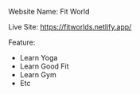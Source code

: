 Website Name: Fit World

Live Site: https://fitworlds.netlify.app/

Feature:

* Learn Yoga
* Learn Good Fit
* Learn Gym
* Etc
